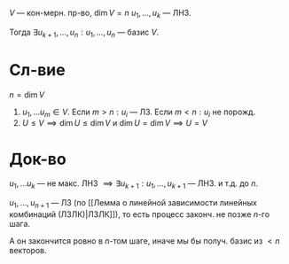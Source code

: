 $V$ — кон-мерн. пр-во, $\dim V=n$
$u_{1}, \dots,u_{k}$ — ЛНЗ.

Тогда $\exists u_{k+1},\dots,u_{n}: u_{1},\dots, u_{n}$ — базис $V$.
# Сл-вие

$n=\dim V$
1. $u_{1},\dots u_{m}\in V$. Если $m>n: u_{i}$ — ЛЗ. Если $m<n:u_{i}$ не порожд.
2. $U\leq V\implies \dim U\leq \dim V$ и $\dim U=\dim V\implies U=V$
# Док-во

$u_{1},\dots u_{k}$ — не макс. ЛНЗ $\implies \exists u_{k+1}: u_{1},\dots,u_{k+1}$ — ЛНЗ.
и т.д. до $n$.

$u_{1},\dots,u_{n+1}$ — ЛЗ (по [[Лемма о линейной зависимости линейных комбинаций (ЛЗЛК)|ЛЗЛК]]), то есть процесс законч. не позже $n$-го шага.

А он закончится ровно в $n$-том шаге, иначе мы бы получ. базис из $<n$ векторов.